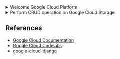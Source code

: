 <details>
<summary>Welcome Google Cloud Platform</summary>

Google Cloud Platform stands out for its reliability, scalability, and a wide range of services that support various workloads. Key reasons to choose GCP for deploying python apps include:

-   **Global Infrastructure**: GCP's extensive global infrastructure ensures low-latency access to your application for users worldwide.
    
-   **Scalability**: GCP provides scalable solutions to accommodate the growth of your application, ensuring optimal performance under varying workloads.
    
-   **Integrated Services**: GCP offers a suite of integrated services for storage, databases, machine learning, and more, facilitating a seamless development and deployment experience.
    

## Choosing the Right Service

### App Engine

-   **Managed Service**: App Engine is a fully managed platform that abstracts away infrastructure management, allowing developers to focus solely on their application code.
    
-   **Automatic Scaling**: App Engine automatically adjusts resources based on traffic, ensuring optimal performance without manual intervention.
    

### Compute Engine

-   **Customizable Virtual Machines**: Compute Engine offers virtual machines with full control over configurations, making it suitable for applications with specific requirements.
    
-   **Persistent Storage**: Ideal for applications that require persistent disk storage, Compute Engine allows you to attach and detach storage volumes as needed.
    

### Cloud Run

-   **Containerized Deployments**: Cloud Run is designed for containerized applications, providing flexibility in choosing your preferred programming language and dependencies.
    
-   **Serverless**: Cloud Run is serverless, meaning you only pay for the compute resources used during the execution of your containers.
   

## Conclusion

Google Cloud Platform provides a versatile environment for deploying python applications. Choose the service that best aligns with your application's requirements, whether it's the simplicity of App Engine, the flexibility of Compute Engine, or the containerized approach with Cloud Run. Follow the steps outlined in this guide to ensure a smooth deployment process on GCP.


## References

-   [Google Cloud Documentation](https://cloud.google.com/python/docs/getting-started)
-   [Google Cloud Codelabs](https://codelabs.developers.google.com/codelabs/cloud-app-engine-python3)
- [google-cloud-django-settings](https://github.com/devfemibadmus/python-daily/tree/master/gcloud/django/settings.py)

</details>


<details>
<summary>Perform CRUD operation on Google Cloud Storage</summary>

```python
from google.cloud import storage
import json

# Set your Google Cloud Storage credentials (make sure it has the necessary permissions)
client = storage.Client.from_service_account_json('path/to/your/credentials.json')

# Set your bucket name
bucket_name = 'your-bucket-name'

# Create a bucket object
bucket = client.get_bucket(bucket_name)

def create_operation(data, file_name='db.json'):
    # Serialize the data to a JSON-formatted string
    json_data = json.dumps(data)
    
    # Write the JSON data to a file
    blob = bucket.blob(file_name)
    blob.upload_from_string(json_data)
    
    print(f"Data created successfully in '{file_name}'")

def read_operation(file_name='db.json'):
    # Get the blob
    blob = bucket.blob(file_name)
    
    try:
        # Download the content
        json_content = blob.download_as_text()
        
        # Deserialize the JSON data
        read_data = json.loads(json_content)
        
        print(f"Read Data from '{file_name}':")
        print(read_data)
    except storage.exceptions.NotFound:
        print(f"File '{file_name}' not found.")

def update_operation(data, file_name='db.json'):
    # Perform update by calling the create operation with new data
    create_operation(data, file_name)
    
    print(f"Data updated successfully in '{file_name}'")

def delete_operation(file_name='db.json'):
    # Get the blob
    blob = bucket.blob(file_name)
    
    try:
        # Delete the blob
        blob.delete()
        
        print(f"File '{file_name}' deleted successfully.")
    except storage.exceptions.NotFound:
        print(f"File '{file_name}' not found. Deletion failed.")

# Sample data
users = [
    {"id": 1, "name": "John Doe", "age": 25},
    {"id": 2, "name": "Jane Doe", "age": 30}
]

# CRUD operations
create_operation(users)
read_operation()
update_operation([
    {"id": 1, "name": "Updated John Doe", "age": 26},
    {"id": 3, "name": "New User", "age": 22}
])
read_operation()
delete_operation()
read_operation()  # This should indicate that the file is not found after deletion
```
</details>


## References

-   [Google Cloud Documentation](https://cloud.google.com/python/docs/getting-started)
-   [Google Cloud Codelabs](https://codelabs.developers.google.com/codelabs/cloud-app-engine-python3)
- [google-cloud-django](https://github.com/devfemibadmus/python-daily/tree/master/gcloud/django/settings.py)